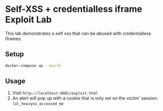 # Self-XSS + credentialless iframe Exploit Lab

This lab demonstrates a self xss that can be abused with credentialless iframes.

## Setup

```bash
docker-compose up --build
```

## Usage

1. Visit `http://localhost:8081/exploit.html`
2. An alert will pop up with a cookie that is only set on the victim' session. `lol_how=you_accessed_me`
